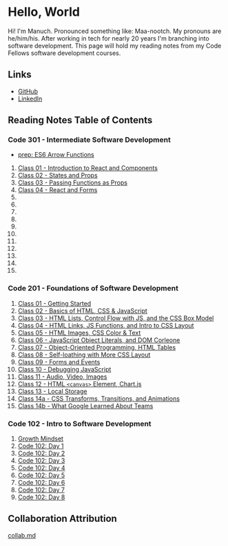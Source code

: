 # Hello, World

Hi! I'm Manuch. Pronounced something like: Maa-nootch. My pronouns are he/him/his. After working in tech for nearly 20 years I'm branching into software development. This page will hold my reading notes from my Code Fellows software development courses.

## Links

- [GitHub](https://github.com/mcsadri/)
- [LinkedIn](https://www.linkedin.com/in/manuch-sadri)

## Reading Notes Table of Contents

### Code 301 - Intermediate Software Development

- [prep: ES6 Arrow Functions](https://github.com/mcsadri/Reading-Notes/blob/main/Code-301/prep-ES6-arrow-functions.md)

1. [Class 01 - Introduction to React and Components](https://github.com/mcsadri/Reading-Notes/blob/main/Code-301/class-01.md)
2. [Class 02 - States and Props](https://github.com/mcsadri/Reading-Notes/blob/main/Code-301/class-02.md)
3. [Class 03 - Passing Functions as Props](https://github.com/mcsadri/Reading-Notes/blob/main/Code-301/class-03.md)
4. [Class 04 - React and Forms](https://github.com/mcsadri/Reading-Notes/blob/main/Code-301/class-04.md)
5.  
6.  
7.  
8.  
9.  
10.  
11.  
12.  
13.  
14.  
15.  

### Code 201 - Foundations of Software Development

1. [Class 01 - Getting Started](https://github.com/mcsadri/Reading-Notes/blob/main/Code-201/class-01.md)
2. [Class 02 - Basics of HTML, CSS & JavaScript](https://github.com/mcsadri/Reading-Notes/blob/main/Code-201/class-02.md)
3. [Class 03 - HTML Lists, Control Flow with JS, and the CSS Box Model](https://github.com/mcsadri/Reading-Notes/blob/main/Code-201/class-03.md)
4. [Class 04 - HTML Links, JS Functions, and Intro to CSS Layout](https://github.com/mcsadri/Reading-Notes/blob/main/Code-201/class-04.md)
5. [Class 05 - HTML Images, CSS Color & Text](https://github.com/mcsadri/Reading-Notes/blob/main/Code-201/class-05.md)
6. [Class 06 - JavaScript Object Literals, and DOM Corleone](https://github.com/mcsadri/Reading-Notes/blob/main/Code-201/class-06.md)
7. [Class 07 - Object-Oriented Programming, HTML Tables](https://github.com/mcsadri/Reading-Notes/blob/main/Code-201/class-07.md)
8. [Class 08 - Self-loathing with More CSS Layout](https://github.com/mcsadri/Reading-Notes/blob/main/Code-201/class-08.md)
9. [Class 09 - Forms and Events](https://github.com/mcsadri/Reading-Notes/blob/main/Code-201/class-09.md)
10. [Class 10 - Debugging JavaScript](https://github.com/mcsadri/Reading-Notes/blob/main/Code-201/class-10.md)
11. [Class 11 - Audio, Video, Images](https://github.com/mcsadri/Reading-Notes/blob/main/Code-201/class-11.md)
12. [Class 12 - HTML `<canvas>` Element, Chart.js](https://github.com/mcsadri/Reading-Notes/blob/main/Code-201/class-12.md)
13. [Class 13 - Local Storage](https://github.com/mcsadri/Reading-Notes/blob/main/Code-201/class-13.md)
14. [Class 14a - CSS Transforms, Transitions, and Animations](https://github.com/mcsadri/Reading-Notes/blob/main/Code-201/class-14a.md)
15. [Class 14b - What Google Learned About Teams](https://github.com/mcsadri/Reading-Notes/blob/main/Code-201/class-14b.md)

### Code 102 - Intro to Software Development

1. [Growth Mindset](https://github.com/mcsadri/Reading-Notes/blob/main/Code-102/growth.md)
2. [Code 102: Day 1](https://github.com/mcsadri/Reading-Notes/blob/main/Code-102/markdown.md)
3. [Code 102: Day 2](https://github.com/mcsadri/Reading-Notes/blob/main/Code-102/daytwo.md)
4. [Code 102: Day 3](https://github.com/mcsadri/Reading-Notes/blob/main/Code-102/day3.md)
5. [Code 102: Day 4](https://github.com/mcsadri/Reading-Notes/blob/main/Code-102/day4html.md)
6. [Code 102: Day 5](https://github.com/mcsadri/Reading-Notes/blob/main/Code-102/day5css.md)
7. [Code 102: Day 6](https://github.com/mcsadri/Reading-Notes/blob/main/Code-102/day6javascript.md)
8. [Code 102: Day 7](https://github.com/mcsadri/Reading-Notes/blob/main/Code-102/day7javascriptCont.md)
9. [Code 102: Day 8](https://github.com/mcsadri/Reading-Notes/blob/main/Code-102/day8evenmorejavascript.md)

## Collaboration Attribution

[collab.md](https://github.com/mcsadri/Reading-Notes/blob/main/collab.md)
